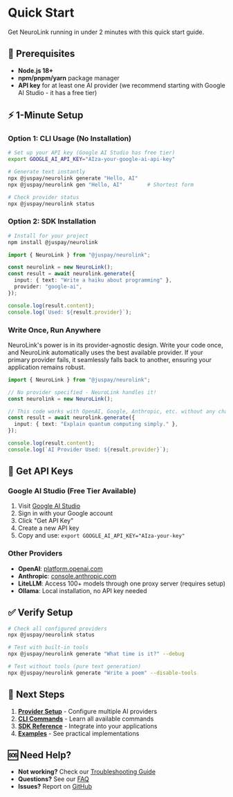 # Quick Start

Get NeuroLink running in under 2 minutes with this quick start guide.

## 🚀 Prerequisites

- **Node.js 18+**
- **npm/pnpm/yarn** package manager
- **API key** for at least one AI provider (we recommend starting with Google AI Studio - it has a free tier)

## ⚡ 1-Minute Setup

### Option 1: CLI Usage (No Installation)

```bash
# Set up your API key (Google AI Studio has free tier)
export GOOGLE_AI_API_KEY="AIza-your-google-ai-api-key"

# Generate text instantly
npx @juspay/neurolink generate "Hello, AI"
npx @juspay/neurolink gen "Hello, AI"        # Shortest form

# Check provider status
npx @juspay/neurolink status
```

### Option 2: SDK Installation

```bash
# Install for your project
npm install @juspay/neurolink
```

```typescript
import { NeuroLink } from "@juspay/neurolink";

const neurolink = new NeuroLink();
const result = await neurolink.generate({
  input: { text: "Write a haiku about programming" },
  provider: "google-ai",
});

console.log(result.content);
console.log(`Used: ${result.provider}`);
```

### Write Once, Run Anywhere

NeuroLink's power is in its provider-agnostic design. Write your code once, and NeuroLink automatically uses the best available provider. If your primary provider fails, it seamlessly falls back to another, ensuring your application remains robust.

```typescript
import { NeuroLink } from "@juspay/neurolink";

// No provider specified - NeuroLink handles it!
const neurolink = new NeuroLink();

// This code works with OpenAI, Google, Anthropic, etc. without any changes.
const result = await neurolink.generate({
  input: { text: "Explain quantum computing simply." },
});

console.log(result.content);
console.log(`AI Provider Used: ${result.provider}`);
```

## 🔑 Get API Keys

### Google AI Studio (Free Tier Available)

1. Visit [Google AI Studio](https://aistudio.google.com/)
2. Sign in with your Google account
3. Click "Get API Key"
4. Create a new API key
5. Copy and use: `export GOOGLE_AI_API_KEY="AIza-your-key"`

### Other Providers

- **OpenAI**: [platform.openai.com](https://platform.openai.com/)
- **Anthropic**: [console.anthropic.com](https://console.anthropic.com/)
- **LiteLLM**: Access 100+ models through one proxy server (requires setup)
- **Ollama**: Local installation, no API key needed

## ✅ Verify Setup

```bash
# Check all configured providers
npx @juspay/neurolink status

# Test with built-in tools
npx @juspay/neurolink generate "What time is it?" --debug

# Test without tools (pure text generation)
npx @juspay/neurolink generate "Write a poem" --disable-tools
```

## 🎯 Next Steps

1. **[Provider Setup](provider-setup.md)** - Configure multiple AI providers
2. **[CLI Commands](../cli/commands.md)** - Learn all available commands
3. **[SDK Reference](../sdk/api-reference.md)** - Integrate into your applications
4. **[Examples](../examples/basic-usage.md)** - See practical implementations

## 🆘 Need Help?

- **Not working?** Check our [Troubleshooting Guide](../reference/troubleshooting.md)
- **Questions?** See our [FAQ](../reference/faq.md)
- **Issues?** Report on [GitHub](https://github.com/juspay/neurolink/issues)

